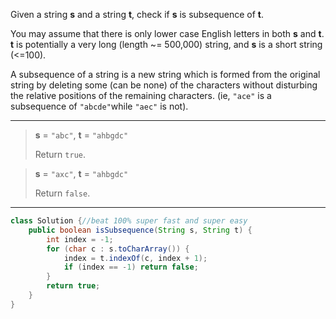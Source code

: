 Given a string **s** and a string **t**, check if **s** is subsequence of **t**.

You may assume that there is only lower case English letters in both **s** and **t**. **t** is potentially a very long (length ~= 500,000) string, and **s** is a short string (<=100).

A subsequence of a string is a new string which is formed from the original string by deleting some (can be none) of the characters without disturbing the relative positions of the remaining characters. (ie, `"ace"` is a subsequence of `"abcde"`while `"aec"` is not).

---

> **s** = `"abc"`, **t** = `"ahbgdc"`
>
> Return `true`.

> **s** = `"axc"`, **t** = `"ahbgdc"`
>
> Return `false`.

---

```java
class Solution {//beat 100% super fast and super easy
    public boolean isSubsequence(String s, String t) {
        int index = -1;
        for (char c : s.toCharArray()) {
            index = t.indexOf(c, index + 1);
            if (index == -1) return false;
        }
        return true;
    }
}
```

